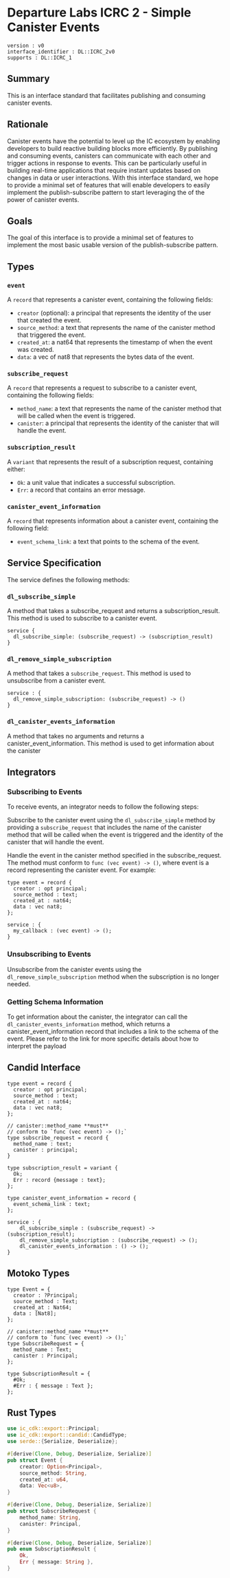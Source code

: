 # Departure Labs ICRC 2 - Simple Canister Events

```
version : v0
interface_identifier : DL::ICRC_2v0
supports : DL::ICRC_1
```

## Summary
This is an interface standard that facilitates publishing and consuming canister events.

## Rationale
Canister events have the potential to level up the IC ecosystem by enabling developers to build reactive building blocks more efficiently. By publishing and consuming events, canisters can communicate with each other and trigger actions in response to events. This can be particularly useful in building real-time applications that require instant updates based on changes in data or user interactions. With this interface standard, we hope to provide a minimal set of features that will enable developers to easily implement the publish-subscribe pattern to start leveraging the of the power of canister events.

## Goals 
The goal of this interface is to provide a minimal set of features to implement the most basic usable version of the publish-subscribe pattern.

## Types

### `event`

A `record` that represents a canister event, containing the following fields:

- `creator` (optional): a principal that represents the identity of the user that created the event.
- `source_method`: a text that represents the name of the canister method that triggered the event.
- `created_at`: a nat64 that represents the timestamp of when the event was created.
- `data`: a vec of nat8 that represents the bytes data of the event.

### `subscribe_request`
A `record` that represents a request to subscribe to a canister event, containing the following fields:

- `method_name`: a text that represents the name of the canister method that will be called when the event is triggered.
- `canister`: a principal that represents the identity of the canister that will handle the event.

### `subscription_result`
A `variant` that represents the result of a subscription request, containing either:

- `Ok`: a unit value that indicates a successful subscription.
- `Err`: a record that contains an error message.

### `canister_event_information`
A `record` that represents information about a canister event, containing the following field:

- `event_schema_link`: a text that points to the schema of the event.

## Service Specification

The service defines the following methods:

### `dl_subscribe_simple`
A method that takes a subscribe_request and returns a subscription_result. This method is used to subscribe to a canister event.

```candid
service {
  dl_subscribe_simple: (subscribe_request) -> (subscription_result)
}
```

### `dl_remove_simple_subscription`
A method that takes a `subscribe_request`. This method is used to unsubscribe from a canister event.

```candid
service : {
  dl_remove_simple_subscription: (subscribe_request) -> ()
}
```

### `dl_canister_events_information`
A method that takes no arguments and returns a canister_event_information. This method is used to get information about the canister

## Integrators
### Subscribing to Events

To receive events, an integrator needs to follow the following steps:

Subscribe to the canister event using the `dl_subscribe_simple` method by providing a `subscribe_request` that includes the name of the canister method that will be called when the event is triggered and the identity of the canister that will handle the event.

Handle the event in the canister method specified in the subscribe_request. The method must conform to `func (vec event) -> ()`, where event is a record representing the canister event. For example:

```candid
type event = record {
  creator : opt principal;
  source_method : text;
  created_at : nat64;
  data : vec nat8;
};

service : {
  my_callback : (vec event) -> ();
}
```

### Unsubscribing to Events
Unsubscribe from the canister events using the `dl_remove_simple_subscription` method when the subscription is no longer needed.

### Getting Schema Information
To get information about the canister, the integrator can call the `dl_canister_events_information` method, which returns a canister_event_information record that includes a link to the schema of the event. Please refer to the link for more specific details about how to interpret the payload



## Candid Interface

```candid
type event = record {
  creator : opt principal;
  source_method : text;
  created_at : nat64;
  data : vec nat8;
};

// canister::method_name **must**
// conform to `func (vec event) -> ();`
type subscribe_request = record {
  method_name : text;
  canister : principal;
}

type subscription_result = variant {
  Ok;
  Err : record {message : text};
};

type canister_event_information = record {
  event_schema_link : text;
};

service : {
    dl_subscribe_simple : (subscribe_request) -> (subscription_result);
    dl_remove_simple_subscription : (subscribe_request) -> ();
    dl_canister_events_information : () -> ();
}
```

## Motoko Types

```motoko
type Event = {
  creator : ?Principal;
  source_method : Text;
  created_at : Nat64;
  data : [Nat8];
};

// canister::method_name **must**
// conform to `func (vec event) -> ();`
type SubscribeRequest = {
  method_name : Text;
  canister : Principal;
};

type SubscriptionResult = {
  #Ok;
  #Err : { message : Text };
};
```

## Rust Types 

```rust 
use ic_cdk::export::Principal;
use ic_cdk::export::candid::CandidType;
use serde::{Serialize, Deserialize};

#[derive(Clone, Debug, Deserialize, Serialize)]
pub struct Event {
    creator: Option<Principal>,
    source_method: String,
    created_at: u64,
    data: Vec<u8>,
}

#[derive(Clone, Debug, Deserialize, Serialize)]
pub struct SubscribeRequest {
    method_name: String,
    canister: Principal,
}

#[derive(Clone, Debug, Deserialize, Serialize)]
pub enum SubscriptionResult {
    Ok,
    Err { message: String },
}
```